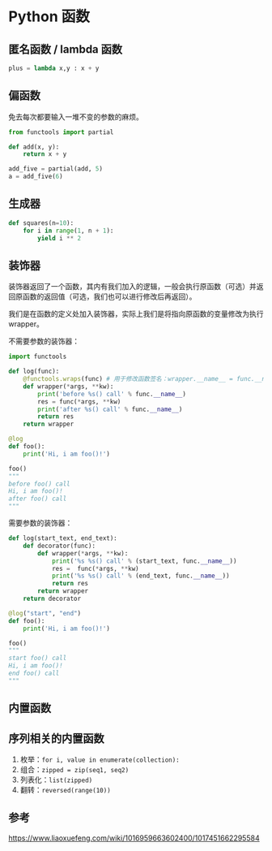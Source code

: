# Python 函数

## 匿名函数 / lambda 函数
```python
plus = lambda x,y : x + y
```

## 偏函数
免去每次都要输入一堆不变的参数的麻烦。

```python
from functools import partial

def add(x, y):
    return x + y

add_five = partial(add, 5)
a = add_five(6)
```

## 生成器
```python
def squares(n=10):
    for i in range(1, n + 1):
        yield i ** 2
```

## 装饰器
装饰器返回了一个函数，其内有我们加入的逻辑，一般会执行原函数（可选）并返回原函数的返回值（可选，我们也可以进行修改后再返回）。

我们是在函数的定义处加入装饰器，实际上我们是将指向原函数的变量修改为执行 wrapper。

不需要参数的装饰器：
```python
import functools

def log(func):
    @functools.wraps(func) # 用于修改函数签名：wrapper.__name__ = func.__name__
    def wrapper(*args, **kw):
        print('before %s() call' % func.__name__)
        res = func(*args, **kw)
        print('after %s() call' % func.__name__)
        return res
    return wrapper

@log
def foo():
    print('Hi, i am foo()!')

foo()
"""
before foo() call
Hi, i am foo()!
after foo() call
"""
```

需要参数的装饰器：
```python
def log(start_text, end_text):
    def decorator(func):
        def wrapper(*args, **kw):
            print('%s %s() call' % (start_text, func.__name__))
            res =  func(*args, **kw)
            print('%s %s() call' % (end_text, func.__name__))
            return res
        return wrapper
    return decorator

@log("start", "end")
def foo():
    print('Hi, i am foo()!')

foo()
"""
start foo() call
Hi, i am foo()!
end foo() call
"""
```

## 内置函数
## 序列相关的内置函数
1. 枚举：`for i, value in enumerate(collection):`
2. 组合：`zipped = zip(seq1, seq2)`
3. 列表化：`list(zipped)`
4. 翻转：`reversed(range(10))`


## 参考
https://www.liaoxuefeng.com/wiki/1016959663602400/1017451662295584